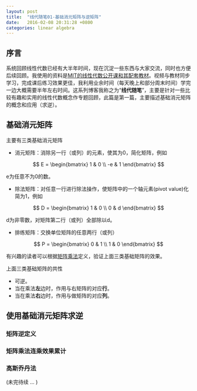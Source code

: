 ```yaml
---
layout: post
title:  "线代随笔01-基础消元矩阵与逆矩阵"
date:   2016-02-08 20:31:28 +0800
categories: linear algebra
---
```


## 序言
系统回顾线性代数已经有大半年时间，现在沉淀一些东西与大家交流，同时也方便后续回顾。我使用的资料是[MIT的线性代数公开课和其配套教材](http://ocw.mit.edu/courses/mathematics/18-06-linear-algebra-spring-2010/video-lectures/)。视频与教材同步学习，完成课后练习效果更佳，我利用业余时间（每天晚上和部分周末时间）学完一边大概需要半年左右时间。这系列博客我称之为“**线代随笔**”，主要是针对一些比较有趣和实用的线性代数概念作专题回顾，此篇是第一篇，主要描述基础消元矩阵的概念和应用（求逆）。

## 基础消元矩阵
主要有三类基础消元矩阵

* 消元矩阵：消除另一行（或列）的元素，使其为0，简化矩阵，例如

$$ E =
\begin{bmatrix}
1 & 0 \\ -e & 1
\end{bmatrix}
$$

e为任意不为0的数。

* 除法矩阵：对任意一行进行除法操作，使矩阵中的一个轴元素(pivot value)化简为1，例如

$$ D =
\begin{bmatrix}
1 & 0 \\ 0 & d
\end{bmatrix}
$$

d为非零数，对矩阵第二行（或列）全部除以d。


* 排练矩阵：交换单位矩阵的任意两行（或列）

$$ P =
\begin{bmatrix}
0 & 1 \\ 1 & 0
\end{bmatrix}
$$

有兴趣的读者可以根据[矩阵乘法](https://en.wikipedia.org/wiki/Matrix_multiplication)定义，验证上面三类基础矩阵的效果。

上面三类基础矩阵的共性

* 可逆。
* 当在乘法**左**边时，作用与右矩阵的对应**行**。
* 当在乘法**右**边时，作用与做矩阵的对应**列**。


## 使用基础消元矩阵求逆

### 矩阵逆定义

### 矩阵乘法连乘效果累计

### 高斯乔丹法

(未完待续 ... )
